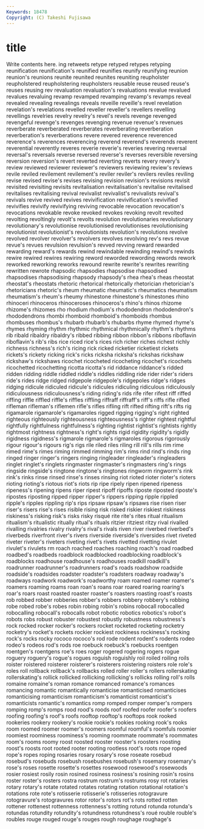 ```yaml
---
Keywords: 18478 
Copyright: (C) Takeshi Fujisawa
---
```


# title

Write contents here.
ing retweets retype retyped
retypes retyping reunification reunification's reunified reunifies reunify reunifying reunion reunion's
reunions reunite reunited reunites reuniting reupholster reupholstered reupholstering reupholsters reusable
reuse reused reuse's reuses reusing rev revaluation revaluation's revaluations revalue
revalued revalues revaluing revamp revamped revamping revamp's revamps reveal revealed
revealing revealings reveals reveille reveille's revel revelation revelation's revelations revelled
reveller reveller's revellers revelling revellings revelries revelry revelry's revel's revels
revenge revenged revengeful revenge's revenges revenging revenue revenue's revenues reverberate
reverberated reverberates reverberating reverberation reverberation's reverberations revere revered reverence reverenced
reverence's reverences reverencing reverend reverend's reverends reverent reverential reverently reveres
reverie reverie's reveries revering reversal reversal's reversals reverse reversed reverse's
reverses reversible reversing reversion reversion's revert reverted reverting reverts revery
revery's review reviewed reviewer reviewer's reviewers reviewing review's reviews revile
reviled revilement revilement's reviler reviler's revilers reviles reviling revise revised
revise's revises revising revision revision's revisions revisit revisited revisiting revisits
revitalisation revitalisation's revitalise revitalised revitalises revitalising revival revivalist revivalist's revivalists
revival's revivals revive revived revives revivification revivification's revivified revivifies revivify
revivifying reviving revocable revocation revocation's revocations revokable revoke revoked revokes
revoking revolt revolted revolting revoltingly revolt's revolts revolution revolutionaries revolutionary
revolutionary's revolutionise revolutionised revolutionises revolutionising revolutionist revolutionist's revolutionists revolution's revolutions
revolve revolved revolver revolver's revolvers revolves revolving rev's revs revue
revue's revues revulsion revulsion's revved revving reward rewarded rewarding reward's
rewards rewind rewindable rewinding rewind's rewinds rewire rewired rewires rewiring
reword reworded rewording rewords rework reworked reworking reworks rewound rewrite
rewrite's rewrites rewriting rewritten rewrote rhapsodic rhapsodies rhapsodise rhapsodised rhapsodises
rhapsodising rhapsody rhapsody's rhea rhea's rheas rheostat rheostat's rheostats rhetoric
rhetorical rhetorically rhetorician rhetorician's rhetoricians rhetoric's rheum rheumatic rheumatic's rheumatics
rheumatism rheumatism's rheum's rheumy rhinestone rhinestone's rhinestones rhino rhinoceri rhinoceros
rhinoceroses rhinoceros's rhino's rhinos rhizome rhizome's rhizomes rho rhodium rhodium's
rhododendron rhododendron's rhododendrons rhombi rhomboid rhomboid's rhomboids rhombus rhombuses rhombus's
rhubarb rhubarb's rhubarbs rhyme rhymed rhyme's rhymes rhyming rhythm rhythmic
rhythmical rhythmically rhythm's rhythms rib ribald ribaldry ribaldry's ribbed ribbing
ribbon ribbon's ribbons riboflavin riboflavin's rib's ribs rice riced rice's
rices rich richer riches richest richly richness richness's rich's ricing
rick ricked ricketier ricketiest rickets rickets's rickety ricking rick's ricks
ricksha ricksha's rickshas rickshaw rickshaw's rickshaws ricochet ricocheted ricocheting ricochet's
ricochets ricochetted ricochetting ricotta ricotta's rid riddance riddance's ridded ridden
ridding riddle riddled riddle's riddles riddling ride rider rider's riders
ride's rides ridge ridged ridgepole ridgepole's ridgepoles ridge's ridges ridging
ridicule ridiculed ridicule's ridicules ridiculing ridiculous ridiculously ridiculousness ridiculousness's riding
riding's rids rife rifer rifest riff riffed riffing riffle riffled
riffle's riffles riffling riffraff riffraff's riff's riffs rifle rifled rifleman
rifleman's riflemen rifle's rifles rifling rift rifted rifting rift's rifts
rig rigamarole rigamarole's rigamaroles rigged rigging rigging's right righted righteous
righteously righteousness righteousness's righter rightest rightful rightfully rightfulness rightfulness's righting
rightist rightist's rightists rightly rightmost rightness rightness's right's rights rigid
rigidity rigidity's rigidly rigidness rigidness's rigmarole rigmarole's rigmaroles rigorous rigorously
rigour rigour's rigours rig's rigs rile riled riles riling rill
rill's rills rim rime rimed rime's rimes riming rimmed rimming
rim's rims rind rind's rinds ring ringed ringer ringer's ringers
ringing ringleader ringleader's ringleaders ringlet ringlet's ringlets ringmaster ringmaster's ringmasters
ring's rings ringside ringside's ringtone ringtone's ringtones ringworm ringworm's rink
rink's rinks rinse rinsed rinse's rinses rinsing riot rioted rioter
rioter's rioters rioting rioting's riotous riot's riots rip ripe ripely
ripen ripened ripeness ripeness's ripening ripens riper ripest ripoff ripoffs
riposte riposted riposte's ripostes riposting ripped ripper ripper's rippers ripping
ripple rippled ripple's ripples rippling rip's rips ripsaw ripsaw's ripsaws
rise risen riser riser's risers rise's rises risible rising risk
risked riskier riskiest riskiness riskiness's risking risk's risks risky risqué
rite rite's rites ritual ritualism ritualism's ritualistic ritually ritual's rituals
ritzier ritziest ritzy rival rivalled rivalling rivalries rivalry rivalry's rival's
rivals riven river riverbed riverbed's riverbeds riverfront river's rivers riverside
riverside's riversides rivet riveted riveter riveter's riveters riveting rivet's rivets
rivetted rivetting rivulet rivulet's rivulets rm roach roached roaches roaching
roach's road roadbed roadbed's roadbeds roadblock roadblocked roadblocking roadblock's roadblocks
roadhouse roadhouse's roadhouses roadkill roadkill's roadrunner roadrunner's roadrunners road's roads
roadshow roadside roadside's roadsides roadster roadster's roadsters roadway roadway's roadways
roadwork roadwork's roadworthy roam roamed roamer roamer's roamers roaming roams
roan roan's roans roar roared roaring roaring's roar's roars roast
roasted roaster roaster's roasters roasting roast's roasts rob robbed robber
robberies robber's robbers robbery robbery's robbing robe robed robe's robes
robin robing robin's robins robocall robocalled robocalling robocall's robocalls robot
robotic robotics robotics's robot's robots robs robust robuster robustest robustly
robustness robustness's rock rocked rocker rocker's rockers rocket rocketed rocketing
rocketry rocketry's rocket's rockets rockier rockiest rockiness rockiness's rocking rock's
rocks rocky rococo rococo's rod rode rodent rodent's rodents rodeo
rodeo's rodeos rod's rods roe roebuck roebuck's roebucks roentgen roentgen's
roentgens roe's roes roger rogered rogering rogers rogue roguery roguery's
rogue's rogues roguish roguishly roil roiled roiling roils roister roistered
roisterer roisterer's roisterers roistering roisters role role's roles roll rollback
rollback's rollbacks rolled roller roller's rollers rollerskating rollerskating's rollick rollicked
rollicking rollicking's rollicks rolling roll's rolls romaine romaine's roman romance
romanced romance's romances romancing romantic romantically romanticise romanticised romanticises romanticising
romanticism romanticism's romanticist romanticist's romanticists romantic's romantics romp romped romper
romper's rompers romping romp's romps rood rood's roods roof roofed
roofer roofer's roofers roofing roofing's roof's roofs rooftop rooftop's rooftops
rook rooked rookeries rookery rookery's rookie rookie's rookies rooking rook's
rooks room roomed roomer roomer's roomers roomful roomful's roomfuls roomier
roomiest roominess roominess's rooming roommate roommate's roommates room's rooms roomy
roost roosted rooster rooster's roosters roosting roost's roosts root rooted
rooter rooting rootless root's roots rope roped rope's ropes roping
rosaries rosary rosary's rose roseate rosebud rosebud's rosebuds rosebush rosebushes
rosebush's rosemary rosemary's rose's roses rosette rosette's rosettes rosewood rosewood's
rosewoods rosier rosiest rosily rosin rosined rosiness rosiness's rosining rosin's
rosins roster roster's rosters rostra rostrum rostrum's rostrums rosy rot
rotaries rotary rotary's rotate rotated rotates rotating rotation rotational rotation's
rotations rote rote's rotisserie rotisserie's rotisseries rotogravure rotogravure's rotogravures rotor
rotor's rotors rot's rots rotted rotten rottener rottenest rottenness rottenness's
rotting rotund rotunda rotunda's rotundas rotundity rotundity's rotundness rotundness's roué
rouble rouble's roubles rouge rouged rouge's rouges rough roughage roughage's
